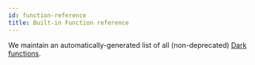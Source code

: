 ```yaml
---
id: function-reference
title: Built-in Function reference
---
```


We maintain an automatically-generated list of all (non-deprecated) [Dark functions](https://ops-documentation.builtwithdark.com/?pretty=1).
